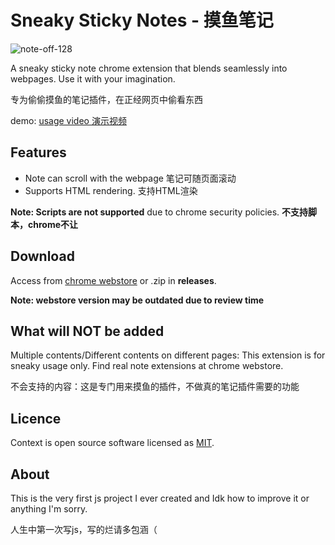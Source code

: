 # Sneaky Sticky Notes - 摸鱼笔记
![note-off-128](https://github.com/user-attachments/assets/c2f50d92-019c-45f2-ae9a-6a4752306161)

A sneaky sticky note chrome extension that blends seamlessly into webpages. Use it with your imagination.

专为偷偷摸鱼的笔记插件，在正经网页中偷看东西

demo: [usage video 演示视频](https://youtu.be/LrMDMXUoyqQ)

## Features
- Note can scroll with the webpage 笔记可随页面滚动
- Supports HTML rendering. 支持HTML渲染

**Note: Scripts are not supported** due to chrome security policies. **不支持脚本，chrome不让**

## Download
Access from [chrome webstore](https://chromewebstore.google.com/detail/oioojmomlmcandnomobmfjfjgoebaccf) or .zip in **releases**.

**Note: webstore version may be outdated due to review time**

## What will NOT be added
Multiple contents/Different contents on different pages: This extension is for sneaky usage only. Find real note extensions at chrome webstore.

不会支持的内容：这是专门用来摸鱼的插件，不做真的笔记插件需要的功能

## Licence
Context is open source software licensed as
[MIT](https://github.com/betterRunner/context-note/blob/main/LICENSE.md).

## About
This is the very first js project I ever created and Idk how to improve it or anything I'm sorry.

人生中第一次写js，写的烂请多包涵（
